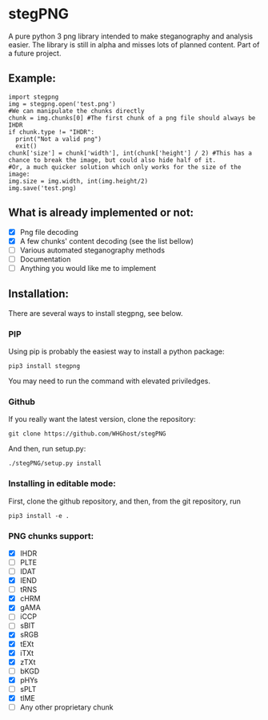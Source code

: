 # stegPNG
A pure python 3 png library intended to make steganography and analysis easier.
The library is still in alpha and misses lots of planned content.
Part of a future project.

## Example:
```
import stegpng
img = stegpng.open('test.png')
#We can manipulate the chunks directly
chunk = img.chunks[0] #The first chunk of a png file should always be IHDR
if chunk.type != "IHDR":
  print("Not a valid png")
  exit()
chunk['size'] = chunk['width'], int(chunk['height'] / 2) #This has a chance to break the image, but could also hide half of it.
#Or, a much quicker solution which only works for the size of the image:
img.size = img.width, int(img.height/2)
img.save('test.png)
```

## What is already implemented or not:
- [x] Png file decoding
- [x] A few chunks' content decoding (see the list bellow)
- [ ] Various automated steganography methods
- [ ] Documentation
- [ ] Anything you would like me to implement

## Installation:
There are several ways to install stegpng, see below.

### PIP
Using pip is probably the easiest way to install a python package:
```
pip3 install stegpng
```
You may need to run the command with elevated priviledges.

### Github
If you really want the latest version, clone the repository:
```
git clone https://github.com/WHGhost/stegPNG
```

And then, run setup.py:
```
./stegPNG/setup.py install
```

### Installing in editable mode:
First, clone the github repository, and then, from the git repository, run
```
pip3 install -e .
```

### PNG chunks support:
- [x] IHDR
- [ ] PLTE
- [ ] IDAT
- [x] IEND
- [ ] tRNS
- [x] cHRM
- [x] gAMA
- [ ] iCCP
- [ ] sBIT
- [x] sRGB
- [x] tEXt
- [x] iTXt
- [x] zTXt
- [ ] bKGD
- [x] pHYs
- [ ] sPLT
- [x] tIME
- [ ] Any other proprietary chunk
